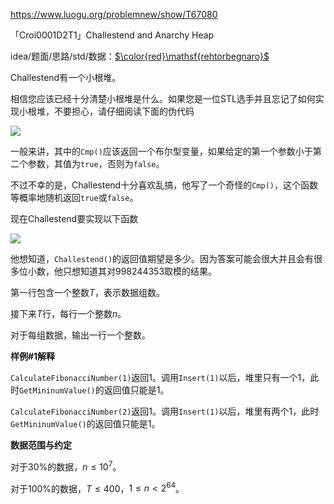 https://www.luogu.org/problemnew/show/T67080



「Croi0001D2T1」Challestend and Anarchy Heap



idea/题面/思路/std/数据：[$\color{red}\mathsf{rehtorbegnaro}$](https://www.luogu.org/space/show?uid=63352)



Challestend有一个小根堆。

相信您应该已经十分清楚小根堆是什么。如果您是一位STL选手并且忘记了如何实现小根堆，不要担心，请仔细阅读下面的伪代码

![](https://cdn.luogu.org/upload/pic/49317.png)

一般来讲，其中的`Cmp()`应该返回一个布尔型变量，如果给定的第一个参数小于第二个参数，其值为`true`，否则为`false`。

不过不幸的是，Challestend十分喜欢乱搞，他写了一个奇怪的`Cmp()`，这个函数等概率地随机返回`true`或`false`。

现在Challestend要实现以下函数

![](https://cdn.luogu.org/upload/pic/49319.png)

他想知道，`Challestend()`的返回值期望是多少。因为答案可能会很大并且会有很多位小数，他只想知道其对$998244353$取模的结果。



第一行包含一个整数$T$，表示数据组数。

接下来$T$行，每行一个整数$n$。



对于每组数据，输出一行一个整数。



__样例#1解释__

`CalculateFibonacciNumber(1)`返回$1$。调用`Insert(1)`以后，堆里只有一个$1$，此时`GetMininumValue()`的返回值只能是$1$。

`CalculateFibonacciNumber(2)`返回$1$。调用`Insert(1)`以后，堆里有两个$1$，此时`GetMininumValue()`的返回值只能是$1$。

__数据范围与约定__

对于$30\%$的数据，$n\leqslant 10^{7}$。

对于$100\%$的数据，$T\leqslant 400$，$1\leqslant n\lt 2^{64}$。

